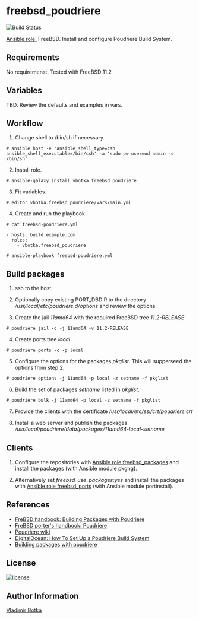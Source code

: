 freebsd_poudriere
=================

[![Build Status](https://travis-ci.org/vbotka/ansible-freebsd-poudriere.svg?branch=master)](https://travis-ci.org/vbotka/ansible-freebsd-poudriere)

[Ansible role.](https://galaxy.ansible.com/vbotka/freebsd_poudriere/) FreeBSD. Install and configure Poudriere Build System.


Requirements
------------

No requiremenst. Tested with FreeBSD 11.2


Variables
---------

TBD. Review the defaults and examples in vars.


Workflow
--------

1) Change shell to /bin/sh if necessary.

```
# ansible host -e 'ansible_shell_type=csh ansible_shell_executable=/bin/csh' -a 'sudo pw usermod admin -s /bin/sh'
```

2) Install role.

```
# ansible-galaxy install vbotka.freebsd_poudriere
```

3) Fit variables.

```
# editor vbotka.freebsd_poudriere/vars/main.yml
```

4) Create and run the playbook.

```
# cat freebsd-poudriere.yml

- hosts: build.example.com
  roles:
    - vbotka.freebsd_poudriere
```

```
# ansible-playbook freebsd-poudriere.yml
```


Build packages
--------------

1) ssh to the host.

2) Optionally copy existing PORT_DBDIR to the directory
*/usr/local/etc/poudriere.d/options* and review the options.

3) Create the jail *11amd64* with the required FreeBSD tree
*11.2-RELEASE*

```
# poudriere jail -c -j 11amd64 -v 11.2-RELEASE
```

4) Create ports tree *local*

```
# poudriere ports -c -p local
```

5) Configure the options for the packages *pkglist*. This will
supperseed the options from step 2.

```
# poudriere options -j 11amd64 -p local -z setname -f pkglist
```

6) Build the set of packages *setname* listed in *pkglist*.

```
# poudriere bulk -j 11amd64 -p local -z setname -f pkglist
```

7) Provide the clients with the certificate */usr/local/etc/ssl/crt/poudriere.crt*

8) Install a web server and publish the packages
*/usr/local/poudriere/data/packages/11amd64-local-setname*


Clients
-------

1) Configure the repositories with [Ansible role freebsd_packages](https://galaxy.ansible.com/vbotka/freebsd_packages/) and install the packages (with Ansible module pkgng).

2) Alternatively set *freebsd_use_packages:yes* and install the packages with [Ansible role freebsd_ports](https://galaxy.ansible.com/vbotka/freebsd_ports/) (with Ansible module portinstall).

References
----------

- [FreBSD handbook: Building Packages with Poudriere](http://www.freebsd.org/doc/handbook/ports-poudriere.html)
- [FreBSD porter's handbook: Poudriere](http://www.freebsd.org/doc/en/books/porters-handbook/testing-poudriere.html)
- [Poudriere wiki](https://github.com/freebsd/poudriere/wiki)
- [DigitalOcean: How To Set Up a Poudriere Build System](https://www.digitalocean.com/community/tutorials/how-to-set-up-a-poudriere-build-system-to-create-packages-for-your-freebsd-servers)
- [Building packages with poudriere](https://stevendouglas.me/?p=71)

License
-------

[![license](https://img.shields.io/badge/license-BSD-red.svg)](https://www.freebsd.org/doc/en/articles/bsdl-gpl/article.html)


Author Information
------------------

[Vladimir Botka](https://botka.link)
